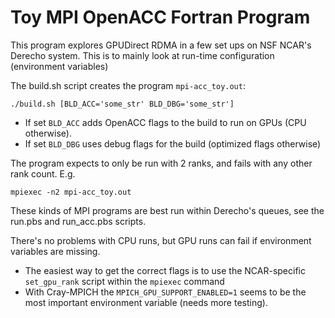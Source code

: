 # Toy MPI OpenACC Fortran Program

This program explores GPUDirect RDMA in a few set ups on NSF NCAR's Derecho system. This is to mainly look at run-time configuration (environment variables)

The build.sh script creates the program `mpi-acc_toy.out`:
```
./build.sh [BLD_ACC='some_str' BLD_DBG='some_str']
```
- If set `BLD_ACC` adds OpenACC flags to the build to run on GPUs (CPU otherwise).
- If set `BLD_DBG` uses debug flags for the build (optimized flags otherwise)

The program expects to only be run with 2 ranks, and fails with any other rank count. E.g.
```
mpiexec -n2 mpi-acc_toy.out
```

These kinds of MPI programs are best run within Derecho's queues, see the run.pbs and run_acc.pbs scripts.

There's no problems with CPU runs, but GPU runs can fail if environment variables are missing.
- The easiest way to get the correct flags is to use the NCAR-specific `set_gpu_rank` script within the `mpiexec` command
- With Cray-MPICH the `MPICH_GPU_SUPPORT_ENABLED=1` seems to be the most important environment variable (needs more testing).